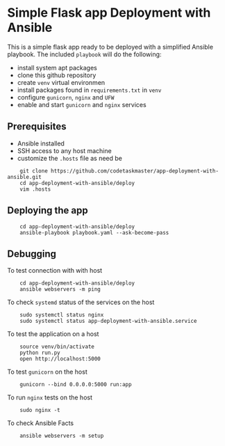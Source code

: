 # Simple Flask app Deployment with Ansible

This is a simple flask app ready to be deployed with a simplified Ansible playbook.
The included `playbook` will do the following:

- install system apt packages
- clone this github repository
- create `venv` virtual environmen
- install packages found in `requirements.txt` in `venv`
- configure `gunicorn`, `nginx` and `UFW`
- enable and start `gunicorn` and `nginx` services

## Prerequisites
 - Ansible installed
 - SSH access to any host machine
 - customize the `.hosts` file as need be

```
    git clone https://github.com/codetaskmaster/app-deployment-with-ansible.git
    cd app-deployment-with-ansible/deploy
    vim .hosts
```

## Deploying the app
```
    cd app-deployment-with-ansible/deploy
    ansible-playbook playbook.yaml --ask-become-pass
```

## Debugging
To test connection with with host
```
    cd app-deployment-with-ansible/deploy
    ansible webservers -m ping
```

To check `systemd` status of the services on the host
```
    sudo systemctl status nginx
    sudo systemctl status app-deployment-with-ansible.service
```

To test the application on a host
```
    source venv/bin/activate
    python run.py
    open http://localhost:5000
```

To test `gunicorn` on the host
```
    gunicorn --bind 0.0.0.0:5000 run:app
```

To run `nginx` tests on the host
```
    sudo nginx -t
```

To check Ansible Facts

```
    ansible webservers -m setup
```